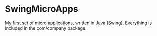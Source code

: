 # SwingMicroApps
My first set of micro applications, written in Java (Swing).
Everything is included in the com/company package. 
